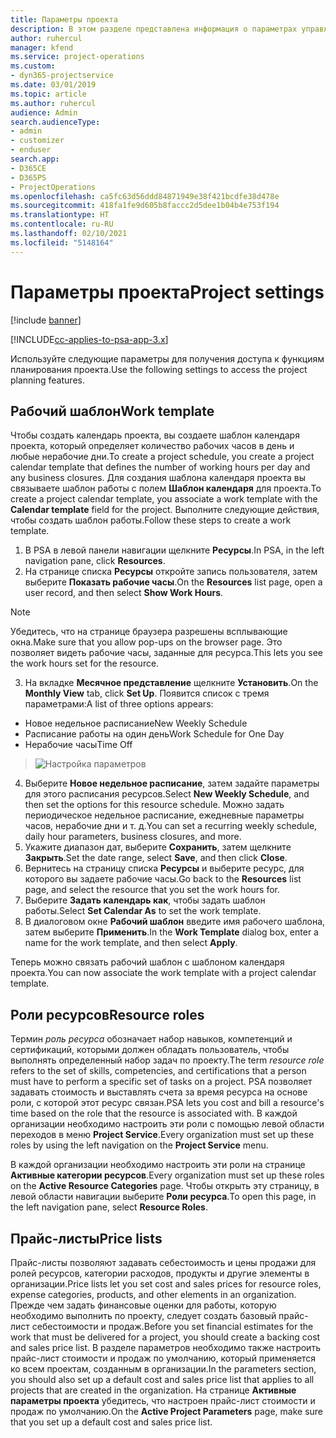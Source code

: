 ```yaml
---
title: Параметры проекта
description: В этом разделе представлена информация о параметрах управления проектом.
author: ruhercul
manager: kfend
ms.service: project-operations
ms.custom:
- dyn365-projectservice
ms.date: 03/01/2019
ms.topic: article
ms.author: ruhercul
audience: Admin
search.audienceType:
- admin
- customizer
- enduser
search.app:
- D365CE
- D365PS
- ProjectOperations
ms.openlocfilehash: ca5fc63d56ddd84871949e38f421bcdfe38d478e
ms.sourcegitcommit: 418fa1fe9d605b8faccc2d5dee1b04b4e753f194
ms.translationtype: HT
ms.contentlocale: ru-RU
ms.lasthandoff: 02/10/2021
ms.locfileid: "5148164"
---
```

# <a name="project-settings"></a><span data-ttu-id="43df6-103">Параметры проекта</span><span class="sxs-lookup"><span data-stu-id="43df6-103">Project settings</span></span>

[!include [banner](../includes/psa-now-project-operations.md)]

[!INCLUDE[cc-applies-to-psa-app-3.x](../includes/cc-applies-to-psa-app-3x.md)]

<span data-ttu-id="43df6-104">Используйте следующие параметры для получения доступа к функциям планирования проекта.</span><span class="sxs-lookup"><span data-stu-id="43df6-104">Use the following settings to access the project planning features.</span></span>

## <a name="work-template"></a><span data-ttu-id="43df6-105">Рабочий шаблон</span><span class="sxs-lookup"><span data-stu-id="43df6-105">Work template</span></span>

<span data-ttu-id="43df6-106">Чтобы создать календарь проекта, вы создаете шаблон календаря проекта, который определяет количество рабочих часов в день и любые нерабочие дни.</span><span class="sxs-lookup"><span data-stu-id="43df6-106">To create a project schedule, you create a project calendar template that defines the number of working hours per day and any business closures.</span></span> <span data-ttu-id="43df6-107">Для создания шаблона календаря проекта вы связываете шаблон работы с полем **Шаблон календаря** для проекта.</span><span class="sxs-lookup"><span data-stu-id="43df6-107">To create a project calendar template, you associate a work template with the **Calendar template** field for the project.</span></span> <span data-ttu-id="43df6-108">Выполните следующие действия, чтобы создать шаблон работы.</span><span class="sxs-lookup"><span data-stu-id="43df6-108">Follow these steps to create a work template.</span></span>

1. <span data-ttu-id="43df6-109">В PSA в левой панели навигации щелкните **Ресурсы**.</span><span class="sxs-lookup"><span data-stu-id="43df6-109">In PSA, in the left navigation pane, click **Resources**.</span></span> 
2. <span data-ttu-id="43df6-110">На странице списка **Ресурсы** откройте запись пользователя, затем выберите **Показать рабочие часы**.</span><span class="sxs-lookup"><span data-stu-id="43df6-110">On the **Resources** list page, open a user record, and then select **Show Work Hours**.</span></span>

  > [!NOTE]
  > <span data-ttu-id="43df6-111">Убедитесь, что на странице браузера разрешены всплывающие окна.</span><span class="sxs-lookup"><span data-stu-id="43df6-111">Make sure that you allow pop-ups on the browser page.</span></span> <span data-ttu-id="43df6-112">Это позволяет видеть рабочие часы, заданные для ресурса.</span><span class="sxs-lookup"><span data-stu-id="43df6-112">This lets you see the work hours set for the resource.</span></span>
  
3. <span data-ttu-id="43df6-113">На вкладке **Месячное представление** щелкните **Установить**.</span><span class="sxs-lookup"><span data-stu-id="43df6-113">On the **Monthly View** tab, click **Set Up**.</span></span> <span data-ttu-id="43df6-114">Появится список с тремя параметрами:</span><span class="sxs-lookup"><span data-stu-id="43df6-114">A list of three options appears:</span></span> 

  - <span data-ttu-id="43df6-115">Новое недельное расписание</span><span class="sxs-lookup"><span data-stu-id="43df6-115">New Weekly Schedule</span></span>
  - <span data-ttu-id="43df6-116">Расписание работы на один день</span><span class="sxs-lookup"><span data-stu-id="43df6-116">Work Schedule for One Day</span></span>
  - <span data-ttu-id="43df6-117">Нерабочие часы</span><span class="sxs-lookup"><span data-stu-id="43df6-117">Time Off</span></span>

> ![Настройка параметров](media/project-13.png)

4. <span data-ttu-id="43df6-119">Выберите **Новое недельное расписание**, затем задайте параметры для этого расписания ресурсов.</span><span class="sxs-lookup"><span data-stu-id="43df6-119">Select **New Weekly Schedule**, and then set the options for this resource schedule.</span></span> <span data-ttu-id="43df6-120">Можно задать периодическое недельное расписание, ежедневные параметры часов, нерабочие дни и т. д.</span><span class="sxs-lookup"><span data-stu-id="43df6-120">You can set a recurring weekly schedule, daily hour parameters, business closures, and more.</span></span>
5. <span data-ttu-id="43df6-121">Укажите диапазон дат, выберите **Сохранить**, затем щелкните **Закрыть**.</span><span class="sxs-lookup"><span data-stu-id="43df6-121">Set the date range, select **Save**, and then click **Close**.</span></span> 
6. <span data-ttu-id="43df6-122">Вернитесь на страницу списка **Ресурсы** и выберите ресурс, для которого вы задаете рабочие часы.</span><span class="sxs-lookup"><span data-stu-id="43df6-122">Go back to the **Resources** list page, and select the resource that you set the work hours for.</span></span> 
7. <span data-ttu-id="43df6-123">Выберите **Задать календарь как**, чтобы задать шаблон работы.</span><span class="sxs-lookup"><span data-stu-id="43df6-123">Select **Set Calendar As** to set the work template.</span></span> 
8. <span data-ttu-id="43df6-124">В диалоговом окне **Рабочий шаблон** введите имя рабочего шаблона, затем выберите **Применить**.</span><span class="sxs-lookup"><span data-stu-id="43df6-124">In the **Work Template** dialog box, enter a name for the work template, and then select **Apply**.</span></span> 

<span data-ttu-id="43df6-125">Теперь можно связать рабочий шаблон с шаблоном календаря проекта.</span><span class="sxs-lookup"><span data-stu-id="43df6-125">You can now associate the work template with a project calendar template.</span></span>

## <a name="resource-roles"></a><span data-ttu-id="43df6-126">Роли ресурсов</span><span class="sxs-lookup"><span data-stu-id="43df6-126">Resource roles</span></span>

<span data-ttu-id="43df6-127">Термин *роль ресурса* обозначает набор навыков, компетенций и сертификаций, которыми должен обладать пользователь, чтобы выполнять определенный набор задач по проекту.</span><span class="sxs-lookup"><span data-stu-id="43df6-127">The term *resource role* refers to the set of skills, competencies, and certifications that a person must have to perform a specific set of tasks on a project.</span></span> <span data-ttu-id="43df6-128">PSA позволяет задавать стоимость и выставлять счета за время ресурса на основе роли, с которой этот ресурс связан.</span><span class="sxs-lookup"><span data-stu-id="43df6-128">PSA lets you cost and bill a resource's time based on the role that the resource is associated with.</span></span> <span data-ttu-id="43df6-129">В каждой организации необходимо настроить эти роли с помощью левой области переходов в меню **Project Service**.</span><span class="sxs-lookup"><span data-stu-id="43df6-129">Every organization must set up these roles by using the left navigation on the **Project Service** menu.</span></span>

<span data-ttu-id="43df6-130">В каждой организации необходимо настроить эти роли на странице **Активные категории ресурсов**.</span><span class="sxs-lookup"><span data-stu-id="43df6-130">Every organization must set up these roles on the **Active Resource Categories** page.</span></span> <span data-ttu-id="43df6-131">Чтобы открыть эту страницу, в левой области навигации выберите **Роли ресурса**.</span><span class="sxs-lookup"><span data-stu-id="43df6-131">To open this page, in the left navigation pane, select **Resource Roles**.</span></span>

## <a name="price-lists"></a><span data-ttu-id="43df6-132">Прайс-листы</span><span class="sxs-lookup"><span data-stu-id="43df6-132">Price lists</span></span>

<span data-ttu-id="43df6-133">Прайс-листы позволяют задавать себестоимость и цены продажи для ролей ресурсов, категории расходов, продукты и другие элементы в организации.</span><span class="sxs-lookup"><span data-stu-id="43df6-133">Price lists let you set cost and sales prices for resource roles, expense categories, products, and other elements in an organization.</span></span> <span data-ttu-id="43df6-134">Прежде чем задать финансовые оценки для работы, которую необходимо выполнить по проекту, следует создать базовый прайс-лист себестоимости и продаж.</span><span class="sxs-lookup"><span data-stu-id="43df6-134">Before you set financial estimates for the work that must be delivered for a project, you should create a backing cost and sales price list.</span></span> <span data-ttu-id="43df6-135">В разделе параметров необходимо также настроить прайс-лист стоимости и продаж по умолчанию, который применяется ко всем проектам, созданным в организации.</span><span class="sxs-lookup"><span data-stu-id="43df6-135">In the parameters section, you should also set up a default cost and sales price list that applies to all projects that are created in the organization.</span></span> <span data-ttu-id="43df6-136">На странице **Активные параметры проекта** убедитесь, что настроен прайс-лист стоимости и продаж по умолчанию.</span><span class="sxs-lookup"><span data-stu-id="43df6-136">On the **Active Project Parameters** page, make sure that you set up a default cost and sales price list.</span></span>
